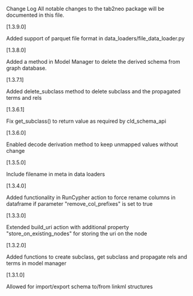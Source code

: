 Change Log
All notable changes to the tab2neo package will be documented in this file.

[1.3.9.0]

Added support of parquet file format in data_loaders/file_data_loader.py

[1.3.8.0]

Added a method in Model Manager to delete the derived schema from graph database. 

[1.3.7.1]

Added delete_subclass method to delete subclass and the propagated terms and rels

[1.3.6.1]

Fix get_subclass() to return value as required by cld_schema_api

[1.3.6.0]

Enabled decode derivation method to keep unmapped values without change

[1.3.5.0]

Include filename in meta in data loaders

[1.3.4.0]

Added functionality in RunCypher action to force rename columns in dataframe if parameter "remove_col_prefixes" is set to true

[1.3.3.0]

Extended build_uri action with additional property "store_on_existing_nodes" for storing the uri on the node

[1.3.2.0]

Added functions to create subclass, get subclass and propagate rels and terms in model manager

[1.3.1.0]

Allowed for import/export schema to/from linkml structures